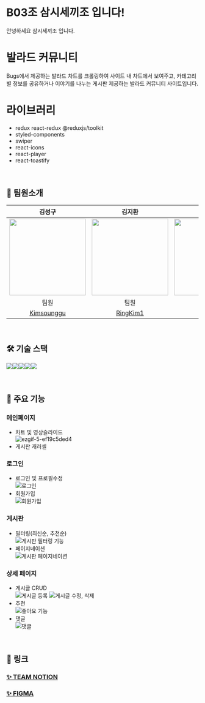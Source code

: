 # B03조 삼시세끼조 입니다!
안녕하세요 삼시세끼조 입니다.

# 발라드 커뮤니티
Bugs에서 제공하는 발라드 차트를 크롤링하여 사이트 내 차트에서 보여주고,
카테고리별 정보를 공유하거나 이야기를 나누는 게시판 제공하는 발라드 커뮤니티 사이트입니다.

# 라이브러리

- redux react-redux @reduxjs/toolkit
- styled-components
- swiper
- react-icons
- react-player
- react-toastify


<br />

## 👥 팀원소개

| 김성구 | 김지환 | 김형빈 | 염경원 | 주현우 |
| :---: | :---: | :---: | :---: | :---: |
| <img src="https://avatars.githubusercontent.com/Kimsounggu" width="200"> | <img src="https://avatars.githubusercontent.com/RingKim1" width="200"> | <img src="https://avatars.githubusercontent.com/hb9901" width="200"> | <img src="https://avatars.githubusercontent.com/YCDM03" width="200"> | <img src="https://avatars.githubusercontent.com/HyunwooJu" width="200"> |
| 팀원 | 팀원 | 부리더 | 팀원 | 리더 |
| [Kimsounggu](https://github.com/Kimsounggu) | [RingKim1](https://github.com/RingKim1) | [hb9901](https://github.com/hb9901)| [YCDM03](https://github.com/YCDM03) | [HyunwooJu](https://github.com/HyunwooJu) |    



<br />


## 🛠️ 기술 스택
<img src="https://img.shields.io/badge/yarn-%232C8EBB?style=for-the-badge&logo=yarn&logoColor=white"><img src="https://img.shields.io/badge/REACT-%2361DAFB?style=for-the-badge&logo=REACT&logoColor=white"><img src="https://img.shields.io/badge/REDUX-%23764ABC?style=for-the-badge&logo=REDUX&logoColor=white"><img src="https://img.shields.io/badge/styledcomponents-%23DB7093?style=for-the-badge&logo=styledcomponents&logoColor=white"><img src="https://img.shields.io/badge/swiper-%236332F6?style=for-the-badge&logo=swiper&logoColor=white">


<br />

## 📝 주요 기능

### 메인페이지
* 차트 및 영상슬라이드<br />
  ![ezgif-5-ef19c5ded4](https://github.com/B03-group/Ballad-Community/assets/164147591/dcf65a12-5ff9-4380-bc16-d603d58f23f2)
* 게시판 캐러셀<br />
### 로그인
* 로그인 및 프로필수정<br />
  ![로그인](https://github.com/B03-group/Ballad-Community/assets/164147591/e9c72157-0ea6-4bb9-9efd-ed64faba024c)
* 회원가입<br />
  ![회원가입](https://github.com/B03-group/Ballad-Community/assets/164147591/f5fd7094-c970-4662-ba4e-e1f06501168e)

### 게시판
* 필터링(최신순, 추천순)<br />
![게시판 필터링 기능](https://github.com/B03-group/Ballad-Community/assets/131237911/d137e5f0-6aa1-463d-af97-7a0d3e2fa5df)
* 페이지네이션<br />
![게시판 페이지네이션](https://github.com/B03-group/Ballad-Community/assets/131237911/f70b9463-ca65-4fe4-b112-f4adeaa3b481)
### 상세 페이지
* 게시글 CRUD<br />
![게시글 등록](https://github.com/B03-group/Ballad-Community/assets/131237911/5f87473d-dc1d-41da-9337-4d49c15c35cb)
![게시글 수정, 삭제](https://github.com/B03-group/Ballad-Community/assets/131237911/99321a67-e825-4307-a823-bb5a6e6e19f2)
* 추천<br />
![좋아요 기능](https://github.com/B03-group/Ballad-Community/assets/131237911/c5fa5c72-f90e-4293-86db-278354ab8196)
* 댓글<br />
![댓글](https://github.com/B03-group/Ballad-Community/assets/131237911/c6621107-4c14-49fa-aeb6-94c9d98970fb)

<br />

## 🔗 링크

### [✨ TEAM NOTION](https://www.notion.so/teamsparta/B03-207ac11987a14da99a4b442ad84bf386)
### [✨ FIGMA](https://www.figma.com/design/Bk7hMPbMn1kO4eVmn0xiTg/Figma-basics?node-id=1669-162202&t=U4y7VwjE9fQldf03-0)

<br />

